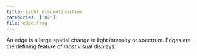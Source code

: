 ```yaml
---
title: Light discontinuities
categories: ['02']
file: edge.frag
---
```

An edge is a large spatial change in light intensity or spectrum.
Edges are the defining feature of most visual displays.
